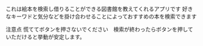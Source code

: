 これは絵本を検索し借りることができる図書館を教えてくれるアプリです
好きなキーワドと気分などを掛け合わせることによっておすすめの本を検索できます

注意点
慌ててボタンを押さないでください　検索が終わったらボタンを押していただけると挙動が安定します。
